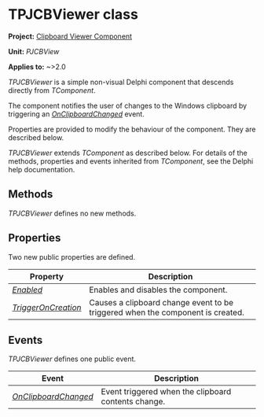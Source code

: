 # TPJCBViewer class

**Project:** [Clipboard Viewer Component](../API.md)

**Unit:** _PJCBView_

**Applies to:** ~>2.0

_TPJCBViewer_ is a simple non-visual Delphi component that descends directly from _TComponent_.

The component notifies the user of changes to the Windows clipboard by triggering an [_OnClipboardChanged_](./TPJCBViewer-OnClipboardChanged.md) event.

Properties are provided to modify the behaviour of the component. They are described below.

_TPJCBViewer_ extends _TComponent_ as described below. For details of the methods, properties and events inherited from _TComponent_, see the Delphi help documentation.

## Methods

_TPJCBViewer_ defines no new methods.

## Properties

Two new public properties are defined.

| Property | Description |
|----------|-------------|
| [_Enabled_](./TPJCBViewer-Enabled.md) | Enables and disables the component. |
| [_TriggerOnCreation_](./TPJCBViewer-TriggerOnCreation.md) | Causes a clipboard change event to be triggered when the component is created. |

## Events

_TPJCBViewer_ defines one public event.

| Event | Description |
|-------|-------------|
| [_OnClipboardChanged_](./TPJCBViewer-OnClipboardChanged.md) | Event triggered when the clipboard contents change. |
